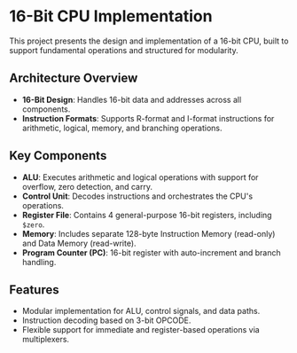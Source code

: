 # 16-Bit CPU Implementation

This project presents the design and implementation of a 16-bit CPU, built to support fundamental operations and structured for modularity.

## Architecture Overview
- **16-Bit Design**: Handles 16-bit data and addresses across all components.
- **Instruction Formats**: Supports R-format and I-format instructions for arithmetic, logical, memory, and branching operations.

## Key Components
- **ALU**: Executes arithmetic and logical operations with support for overflow, zero detection, and carry.
- **Control Unit**: Decodes instructions and orchestrates the CPU's operations.
- **Register File**: Contains 4 general-purpose 16-bit registers, including `$zero`.
- **Memory**: Includes separate 128-byte Instruction Memory (read-only) and Data Memory (read-write).
- **Program Counter (PC)**: 16-bit register with auto-increment and branch handling.

## Features
- Modular implementation for ALU, control signals, and data paths.
- Instruction decoding based on 3-bit OPCODE.
- Flexible support for immediate and register-based operations via multiplexers.


